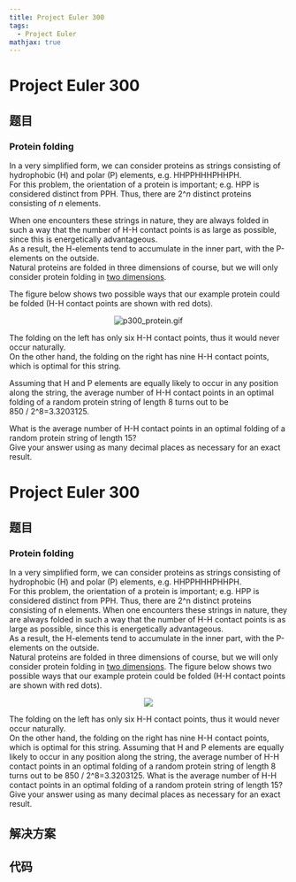 ```yaml
---
title: Project Euler 300
tags:
  - Project Euler
mathjax: true
---
```

<escape><!-- more --></escape>
    
# Project Euler 300
## 题目
### Protein folding

In a very simplified form, we can consider proteins as strings consisting of hydrophobic (H) and polar (P) elements, e.g. HHPPHHHPHHPH. <br />
For this problem, the orientation of a protein is important; e.g. HPP is considered distinct from PPH. Thus, there are 2^<var>n</var> distinct proteins consisting of <var>n</var> elements.

When one encounters these strings in nature, they are always folded in such a way that the number of H-H contact points is as large as possible, since this is energetically advantageous.<br />
As a result, the H-elements tend to accumulate in the inner part, with the P-elements on the outside.<br />
Natural proteins are folded in three dimensions of course, but we will only consider protein folding in <u>two dimensions</u>.

The figure below shows two possible ways that our example protein could be folded (H-H contact points are shown with red dots).

<div align="center"><img src="project/images/p300_protein.gif" alt="p300_protein.gif" /></div>

The folding on the left has only six H-H contact points, thus it would never occur naturally.<br />
On the other hand, the folding on the right has nine H-H contact points, which is optimal for this string.

Assuming that H and P elements are equally likely to occur in any position along the string, the average number of H-H contact points in an optimal folding of a random protein string of length 8 turns out to be 850 / 2^8=3.3203125.

What is the average number of H-H contact points in an optimal folding of a random protein string of length 15?<br />
Give your answer using as many decimal places as necessary for an exact result.


# Project Euler 300
## 题目
### Protein folding

In a very simplified form, we can consider proteins as strings consisting of hydrophobic (H) and polar (P) elements, e.g. HHPPHHHPHHPH.<br>For this problem, the orientation of a protein is important; e.g. HPP is considered distinct from PPH. Thus, there are 2^n distinct proteins consisting of n elements.
When one encounters these strings in nature, they are always folded in such a way that the number of H-H contact points is as large as possible, since this is energetically advantageous.<br>As a result, the H-elements tend to accumulate in the inner part, with the P-elements on the outside.<br>Natural proteins are folded in three dimensions of course, but we will only consider protein folding in <u>two dimensions</u>.
The figure below shows two possible ways that our example protein could be folded (H-H contact points are shown with red dots).
<center><img src="https://projecteuler.net/project/images/p300_protein.gif"></center>

The folding on the left has only six H-H contact points, thus it would never occur naturally.<br>On the other hand, the folding on the right has nine H-H contact points, which is optimal for this string.
Assuming that H and P elements are equally likely to occur in any position along the string, the average number of H-H contact points in an optimal folding of a random protein string of length 8 turns out to be 850&nbsp;/&nbsp;2^8=3.3203125.
What is the average number of H-H contact points in an optimal folding of a random protein string of length 15?<br>Give your answer using as many decimal places as necessary for an exact result.


## 解决方案


## 代码



